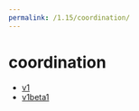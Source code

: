 ```yaml
---
permalink: /1.15/coordination/
---
```


# coordination



* [v1](v1/index.md)
* [v1beta1](v1beta1/index.md)